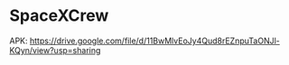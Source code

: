 # SpaceXCrew
APK: https://drive.google.com/file/d/11BwMlvEoJy4Qud8rEZnpuTaONJl-KQyn/view?usp=sharing
